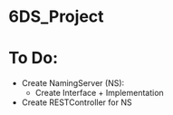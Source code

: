 # 6DS_Project

# To Do:
- Create NamingServer (NS):
  - Create Interface + Implementation
- Create RESTController for NS
